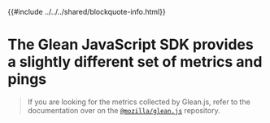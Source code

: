 {{#include ../../../shared/blockquote-info.html}}

# The Glean JavaScript SDK provides a slightly different set of metrics and pings

> If you are looking for the metrics collected by Glean.js,
> refer to the documentation over on the [`@mozilla/glean.js`](https://github.com/mozilla/glean.js/blob/main/docs/reference/metrics.md) repository.
